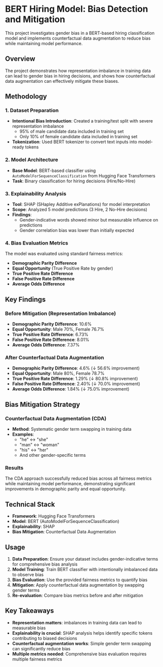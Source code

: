 # BERT Hiring Model: Bias Detection and Mitigation

This project investigates gender bias in a BERT-based hiring classification model and implements counterfactual data augmentation to reduce bias while maintaining model performance.

## Overview

The project demonstrates how representation imbalance in training data can lead to gender bias in hiring decisions, and shows how counterfactual data augmentation can effectively mitigate these biases.

## Methodology

### 1. Dataset Preparation
- **Intentional Bias Introduction**: Created a training/test split with severe representation imbalance
  - 95% of male candidate data included in training set
  - Only 10% of female candidate data included in training set
- **Tokenization**: Used BERT tokenizer to convert text inputs into model-ready tokens

### 2. Model Architecture
- **Base Model**: BERT-based classifier using `AutoModelForSequenceClassification` from Hugging Face Transformers
- **Task**: Binary classification for hiring decisions (Hire/No-Hire)

### 3. Explainability Analysis
- **Tool**: SHAP (SHapley Additive exPlanations) for model interpretation
- **Scope**: Analyzed 5 model predictions (3 Hire, 2 No-Hire decisions)
- **Findings**: 
  - Gender-indicative words showed minor but measurable influence on predictions
  - Gender correlation bias was lower than initially expected

### 4. Bias Evaluation Metrics
The model was evaluated using standard fairness metrics:
- **Demographic Parity Difference**
- **Equal Opportunity** (True Positive Rate by gender)
- **True Positive Rate Difference**
- **False Positive Rate Difference**
- **Average Odds Difference**

## Key Findings

### Before Mitigation (Representation Imbalance)
- **Demographic Parity Difference**: 10.6%
- **Equal Opportunity**: Male 70%, Female 76.7%
- **True Positive Rate Difference**: 6.73%
- **False Positive Rate Difference**: 8.01%
- **Average Odds Difference**: 7.37%

### After Counterfactual Data Augmentation
- **Demographic Parity Difference**: 4.6% (↓ 56.6% improvement)
- **Equal Opportunity**: Male 80%, Female 78.7%
- **True Positive Rate Difference**: 1.29% (↓ 80.8% improvement)
- **False Positive Rate Difference**: 2.40% (↓ 70.0% improvement)
- **Average Odds Difference**: 1.84% (↓ 75.0% improvement)

## Bias Mitigation Strategy

### Counterfactual Data Augmentation (CDA)
- **Method**: Systematic gender term swapping in training data
- **Examples**:
  - "he" ↔ "she"
  - "man" ↔ "woman"
  - "his" ↔ "her"
  - And other gender-specific terms

### Results
The CDA approach successfully reduced bias across all fairness metrics while maintaining model performance, demonstrating significant improvements in demographic parity and equal opportunity.

## Technical Stack

- **Framework**: Hugging Face Transformers
- **Model**: BERT (AutoModelForSequenceClassification)
- **Explainability**: SHAP
- **Bias Mitigation**: Counterfactual Data Augmentation

## Usage

1. **Data Preparation**: Ensure your dataset includes gender-indicative terms for comprehensive bias analysis
2. **Model Training**: Train BERT classifier with intentionally imbalanced data to observe bias
3. **Bias Evaluation**: Use the provided fairness metrics to quantify bias
4. **Mitigation**: Apply counterfactual data augmentation by swapping gender terms
5. **Re-evaluation**: Compare bias metrics before and after mitigation

## Key Takeaways

- **Representation matters**: imbalances in training data can lead to measurable bias
- **Explainability is crucial**: SHAP analysis helps identify specific tokens contributing to biased decisions
- **Counterfactual augmentation works**: Simple gender term swapping can significantly reduce bias
- **Multiple metrics needed**: Comprehensive bias evaluation requires multiple fairness metrics
